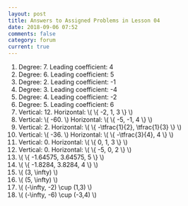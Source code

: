 ```yaml
---
layout: post
title: Answers to Assigned Problems in Lesson 04
date: 2018-09-06 07:52
comments: false
category: forum
current: true
---
```


1. Degree: 7.  Leading coefficient: 4
2. Degree: 6.  Leading coefficient: 5
3. Degree: 2.  Leading coefficient: -1
4. Degree: 3.  Leading coefficient: -4
5. Degree: 4.  Leading coefficient: -2
6. Degree: 5.  Leading coefficient: 6
7. Vertical: 12.  Horizontal: \\( \\{ -2, 1, 3 \\} \\)
8. Vertical: \\( -60. \\)  Horizontal: \\( \\{ -5, -1, 4 \\} \\)
9. Vertical: 2.  Horizontal: \\( \\{ -\tfrac{1}{2}, \tfrac{1}{3} \\} \\)
10. Vertical: \\( -36. \\)  Horizontal: \\( \\{ -\tfrac{3}{4}, 4 \\} \\)
11. Vertical: 0.  Horizontal: \\( \\{ 0, 1, 3 \\} \\)
12. Vertical: 0.  Horizontal: \\( \\{ -5, 0, 2 \\} \\)
13. \\( \\{ -1.64575, 3.64575, 5 \\} \\)
14. \\( \\{ -1.8284, 3.8284, 4 \\} \\)
15. \\( (3, \infty) \\)
16. \\( (5, \infty) \\)
17. \\( (-\infty, -2) \cup (1,3) \\)
18. \\( (-\infty, -6) \cup (-3,4) \\)
